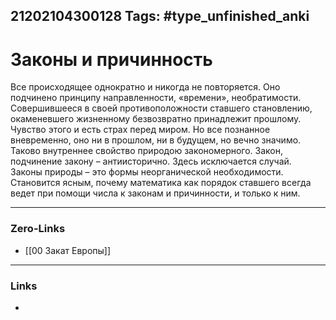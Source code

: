 21202104300128
Tags: #type_unfinished_anki 
---
# Законы и причинность

Все происходящее однократно и никогда не повторяется. Оно подчинено принципу направленности, «времени», необратимости. Совершившееся в своей противоположности ставшего становлению, окаменевшего жизненному безвозвратно принадлежит прошлому. Чувство этого и есть страх перед миром. Но все познанное вневременно, оно ни в прошлом, ни в будущем, но вечно значимо. Таково внутреннее свойство природою закономерного. Закон, подчинение закону – антиисторично. Здесь исключается случай. Законы природы – это формы неорганической необходимости. Становится ясным, почему математика как порядок ставшего всегда ведет при помощи числа к законам и причинности, и только к ним.

---
### Zero-Links
- [[00 Закат Европы]]
---
### Links
-